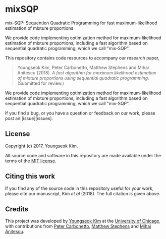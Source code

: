# mixSQP
mix-SQP: Sequention Quadratic Programming for fast maximum-likelihood estimation of mixture proportions

We provide code implementing optimization method for maximum-likelihood estimation of mixture proportions, including a fast algorithm based on sequential quadratic programming, which we call "mix-SQP".

This repository contains code resources to accompany our research
paper,

> Youngseok Kim, Peter Carbonetto, Matthew Stephens and Mihai Anitescu
> (2018). *A fast algorithm for maximum likelihood estimation of
> mixture proportions using sequential quadratic programming.*
> (Submitted for review.)

We provide code implementing optimization method for
maximum-likelihood estimation of mixture proportions, including a fast
algorithm based on sequential quadratic programming, which we call
"mix-SQP".

If you find a bug, or you have a question or feedback on our work,
please post an [issue][issues].

## License

Copyright (c) 2017, Youngseok Kim.

All source code and software in this repository are made available
under the terms of the
[MIT license](https://opensource.org/licenses/mit-license.html).

## Citing this work

If you find any of the source code in this repository useful for your
work, please cite our manuscript, Kim *et al* (2018). The full
citation is given above.

## Credits

This project was developed by
[Youngseok Kim](https://github.com/youngseok-kim)
at the [University of Chicago](https://www.uchicago.edu),
with contributions from
[Peter Carbonetto](https://pcarbo.github.io),
[Matthew Stephens](http://stephenslab.uchicago.edu) and
[Mihai Anitescu](http://www.mcs.anl.gov/~anitescu).
